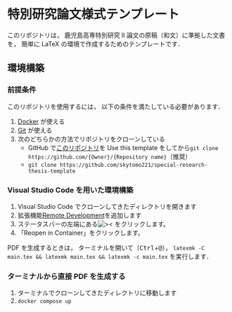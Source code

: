 # 特別研究論文様式テンプレート

このリポジトリは，
鹿児島高専特別研究 Ⅱ 論文の原稿（和文）に準拠した文書を，
簡単に LaTeX の環境で作成するためのテンプレートです．

## 環境構築

### 前提条件

このリポジトリを使用するには，
以下の条件を満たしている必要があります．

1. [Docker](https://www.docker.com/) が使える
2. [Git](https://git-scm.com/) が使える
3. 次のどちらかの方法でリポジトリをクローンしている
   - GitHub で[このリポジトリ](https://github.com/skytomo221/special-research-thesis-template)を Use this template をしてから`git clone https://github.com/{Owner}/{Repository name}`（推奨）
   - `git clone https://github.com/skytomo221/special-research-thesis-template`

### Visual Studio Code を用いた環境構築

1. Visual Studio Code でクローンしてきたディレクトリを開きます
2. 拡張機能[Remote Development](https://marketplace.visualstudio.com/items?itemName=ms-vscode-remote.vscode-remote-extensionpack)を追加します
3. ステータスバーの左端にある![><](https://user-images.githubusercontent.com/18415838/137567497-f16c9ef4-ed2c-4f8e-bde4-d3d5f452787e.png)
   をクリックします。
4. 「Reopen in Container」をクリックします。

PDF を生成するときは，
ターミナルを開いて（<kbd>Ctrl</kbd>+<kbd>@</kbd>），
`latexmk -C main.tex && latexmk main.tex && latexmk -c main.tex`
を実行します．

### ターミナルから直接 PDF を生成する

1. ターミナルでクローンしてきたディレクトリに移動します
2. `docker compose up`
